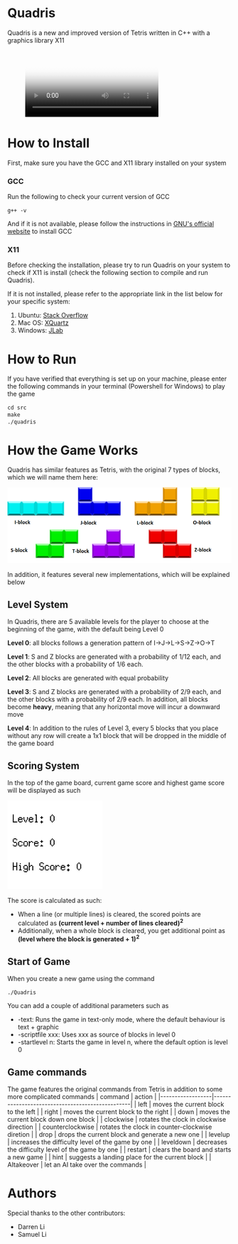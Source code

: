 # Quadris

Quadris is a new and improved version of Tetris written in C++ with a graphics library X11

<figure class="video_container">
  <video controls="true" allowfullscreen="true" poster="src/img/demo_poster.png">
    <source src="src/img/game.mp4" type="video/mp4">
  </video>
</figure>

# How to Install

First, make sure you have the GCC and X11 library installed on your system

### GCC

Run the following to check your current version of GCC 
```
g++ -v
```
And if it is not available, please follow the instructions in [GNU's official website](https://gcc.gnu.org/install/) to install GCC

### X11

Before checking the installation, please try to run Quadris on your system to check if X11 is install (check the following section to compile and run Quadris).

If it is not installed, please refer to the appropriate link in the list below for your specific system:

1. Ubuntu:  [Stack Overflow](https://askubuntu.com/questions/213678/how-to-install-x11-xorg)
2. Mac OS: [XQuartz](https://www.xquartz.org/)
3. Windows: [JLab](https://cc.jlab.org/windows/X11onWindows)

# How to Run

If you have verified that everything is set up on your machine, please enter the following commands in your terminal (Powershell for Windows) to play the game

```
cd src
make
./quadris
```

# How the Game Works

Quadris has similar features as Tetris, with the original 7 types of blocks, which we will name them here:

![all 7 seven blocks](src/img/7-blocks.png)

In addition, it features several new implementations, which will be explained below

## Level System

In Quadris, there are 5 available levels for the player to choose at the beginning of the game, with the default being Level 0

**Level 0**: all blocks follows a generation pattern of I->J->L->S->Z->O->T

**Level 1**: S and Z blocks are generated with a probability of 1/12 each, and the other blocks with a probability of 1/6 each.

**Level 2**: All blocks are generated with equal probability

**Level 3**: S and Z blocks are generated with a probability of 2/9 each, and the other blocks with a probability of 2/9 each. In addition, all blocks become **heavy**, meaning that any horizontal move will incur a downward move

**Level 4**: In addition to the rules of Level 3, every 5 blocks that you place without any row will create a 1x1 block that will be dropped in the middle of the game board

## Scoring System

In the top of the game board, current game score and highest game score will be displayed as such

![scores](src/img/high_score.png)

The score is calculated as such:
- When a line (or multiple lines) is cleared, the scored points are calculated as **(current level + number of lines cleared)<sup>2</sup>**
- Additionally, when a whole block is cleared, you get additional point as **(level where the block is generated + 1)<sup>2</sup>**

## Start of Game

When you create a new game using the command 
```
./Quadris
```

You can add a couple of additional parameters such as
- -text: Runs the game in text-only mode, where the default behaviour is text + graphic
- -scriptfile xxx: Uses xxx as source of blocks in level 0
- -startlevel n: Starts the game in level n, where the default option is level 0

## Game commands

The game features the original commands from Tetris in addition to some more complicated commands
| command          | action                                          |
|------------------|-------------------------------------------------|
| left             | moves the current block to the left             |
| right            | moves the current block to the right            |
| down             | moves the current block down one block          |
| clockwise        | rotates the clock in clockwise direction        |
| counterclockwise | rotates the clock in counter-clockwise diretion |
| drop             | drops the current block and generate a new one    |
| levelup          | increases the difficulty level of the game by one |
| leveldown        | decreases the difficulty level of the game by one |
| restart          | clears the board and starts a new game            |
| hint             | suggests a landing place for the current block    |
| AItakeover       | let an AI take over the commands                  |


# Authors

Special thanks to the other contributors:
- Darren Li
- Samuel Li